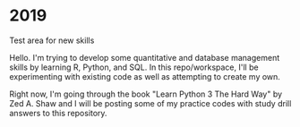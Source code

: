 # 2019
Test area for new skills

Hello. I'm trying to develop some quantitative and database management skills by learning R, Python, and SQL. In this repo/workspace, I'll be experimenting with existing code as well as attempting to create my own.


Right now, I'm going through the book "Learn Python 3 The Hard Way" by Zed A. Shaw and I will be posting some of my practice codes with study drill answers to this repository.
